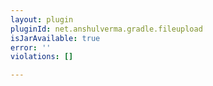 ```yaml
---
layout: plugin
pluginId: net.anshulverma.gradle.fileupload
isJarAvailable: true
error: ''
violations: []

---
```

